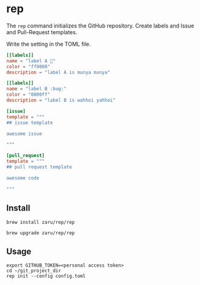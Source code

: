 # rep

The `rep` command initializes the GitHub repository. Create labels and Issue and Pull-Request templates.

Write the setting in the TOML file.

```toml
[[labels]]
name = "label A 👯"
color = "ff0000"
description = "label A is munya munya"

[[labels]]
name = "label B :bug:"
color = "0000ff"
description = "label B is wahhoi yahhoi"

[issue]
template = """
## issue template

awesome issue

"""

[pull_request]
template = """
## pull request template

awesome code

"""
```

## Install

```
brew install zaru/rep/rep

brew upgrade zaru/rep/rep
```

## Usage

```
export GITHUB_TOKEN=<personal access token>
cd ~/git_project_dir
rep init --config config.toml
```
